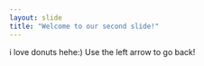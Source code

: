 ```yaml
---
layout: slide
title: "Welcome to our second slide!"
---
```

i love donuts hehe:)
Use the left arrow to go back!
